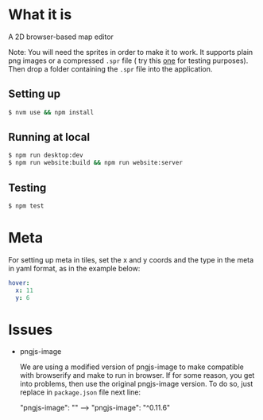 
# What it is

A 2D browser-based map editor

Note: You will need the sprites in order to make it to work. It supports plain png images or a compressed `.spr` file ( try this [one](https://www.dropbox.com/s/l1mozr8w3mafgjd/images.spr?dl=0) for testing purposes). Then drop a folder containing the `.spr` file into the application.

## Setting up

```bash
$ nvm use && npm install
```

## Running at local

```bash
$ npm run desktop:dev
$ npm run website:build && npm run website:server
```

## Testing

```bash
$ npm test
```

# Meta

For setting up meta in tiles, set the x and y coords and the type in the meta in yaml format, as in the example below:

```yaml
hover:
  x: 11
  y: 6
```

# Issues

* pngjs-image

  We are using a modified version of pngjs-image to make compatible with browserify and make to run in browser. If for some reason, you get into problems, then use the original pngjs-image version. To do so, just replace in `package.json` file next line:

  "pngjs-image": "" --> "pngjs-image": "^0.11.6"
